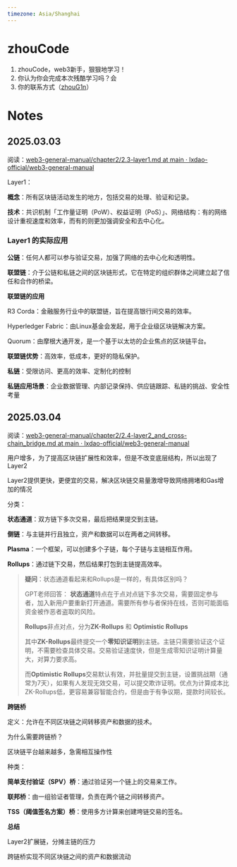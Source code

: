 ```yaml
---
timezone: Asia/Shanghai
---
```


# zhouCode

1. zhouCode，web3新手，狠狠地学习！
2. 你认为你会完成本次残酷学习吗？会
3. 你的联系方式（[zhouG1n](https://t.me/zhouG1n)）

# Notes

<!-- Content_START -->

## 2025.03.03

阅读：[web3-general-manual/chapter2/2.3-layer1.md at main · lxdao-official/web3-general-manual](https://github.com/lxdao-official/web3-general-manual/blob/main/chapter2/2.3-layer1.md)

Layer1：

**概念**：所有区块链活动发生的地方，包括交易的处理、验证和记录。

**技术**：共识机制「工作量证明（PoW）、权益证明（PoS）」、网络结构：有的网络设计重视速度和效率，而有的则更加强调安全和去中心化。

### Layer1 的实际应用

**公链**：任何人都可以参与验证交易，加强了网络的去中心化和透明性。

**联盟链**：介于公链和私链之间的区块链形式，它在特定的组织群体之间建立起了信任和合作的桥梁。

**联盟链的应用**

R3 Corda：金融服务行业中的联盟链，旨在提高银行间交易的效率。

Hyperledger Fabric：由Linux基金会发起，用于企业级区块链解决方案。

Quorum：由摩根大通开发，是一个基于以太坊的企业焦点的区块链平台。

**联盟链优势**：高效率，低成本，更好的隐私保护。

**私链**：受限访问、更高的效率、定制化的控制

**私链应用场景**：企业数据管理、内部记录保持、供应链跟踪、私链的挑战、安全性考量

## 2025.03.04

阅读：[web3-general-manual/chapter2/2.4-layer2_and_cross-chain_bridge.md at main · lxdao-official/web3-general-manual](https://github.com/lxdao-official/web3-general-manual/blob/main/chapter2/2.4-layer2_and_cross-chain_bridge.md)

用户增多，为了提高区块链扩展性和效率，但是不改变底层结构，所以出现了Layer2

Layer2提供更快，更便宜的交易，解决区块链交易量激增导致网络拥堵和Gas增加的情况

分类：

**状态通道**：双方链下多次交易，最后把结果提交到主链。

**侧链**：与主链并行且独立，资产和数据可以在两者之间转移。

**Plasma**：一个框架，可以创建多个子链，每个子链与主链相互作用。

**Rollups**：通过链下交易，然后结果打包到主链提高效率。

> **疑问**：状态通道看起来和Rollups是一样的，有具体区别吗？
>
> GPT老师回答：
> **状态通道**特点在于点对点链下多次交易，需要固定参与者，加入新用户要重新打开通道。需要所有参与者保持在线，否则可能面临资金被作恶者盗取的风险。
>
> **Rollups**非点对点，分为**ZK-Rollups** 和 **Optimistic Rollups**
>
> 其中**ZK-Rollups**最终提交一个**零知识证明**到主链。主链只需要验证这个证明，不需要检查具体交易。交易验证速度快，但是生成零知识证明计算量大，对算力要求高。
>
> 而**Optimistic Rollups**交易默认有效，并批量提交到主链，设置挑战期（通常为7天），如果有人发现无效交易，可以提交欺诈证明。优点为计算成本比ZK-Rollups低，更容易兼容智能合约，但是由于有争议期，提款时间较长。

**跨链桥**

定义：允许在不同区块链之间转移资产和数据的技术。

为什么需要跨链桥？

区块链平台越来越多，急需相互操作性

种类：

**简单支付验证（SPV）桥**：通过验证另一个链上的交易来工作。

**联邦桥**：由一组验证者管理，负责在两个链之间转移资产。

**TSS（阈值签名方案）桥**：使用多方计算来创建垮链交易的签名。

**总结**

Layer2扩展链，分摊主链的压力

跨链桥实现不同区块链之间的资产和数据流动

<!-- Content_END -->

